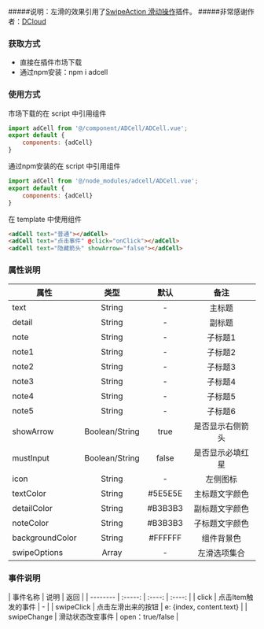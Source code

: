 #####说明：左滑的效果引用了[SwipeAction 滑动操作](https://ext.dcloud.net.cn/plugin?id=181)插件。
#####非常感谢作者：[DCloud](https://ext.dcloud.net.cn/publisher?id=93)
### 获取方式
- 直接在插件市场下载
- 通过npm安装：npm i adcell

### 使用方式

市场下载的在 script 中引用组件

```javascript
import adCell from '@/component/ADCell/ADCell.vue';
export default {
    components: {adCell}
}
```
通过npm安装的在 script 中引用组件

```javascript
import adCell from '@/node_modules/adcell/ADCell.vue';
export default {
    components: {adCell}
}
```
在 template 中使用组件

```html
<adCell text="普通"></adCell>
<adCell text="点击事件" @click="onClick"></adCell>
<adCell text="隐藏箭头" showArrow="false"></adCell>
```

### 属性说明
| 属性        | 类型   |  默认  |  备注 |
| --------   | :-----:  | :----:  | :----:  |
| text      | String  |   -    | 主标题 |
| detail    | String  |   -   | 副标题 |
| note    | String  |   -   | 子标题1 |
| note1    | String  |   -   | 子标题2 |
| note2    | String  |   -   | 子标题3 |
| note3    | String  |   -   | 子标题4 |
| note4    | String  |   -   | 子标题5 |
| note5    | String  |   -   | 子标题6 |
| showArrow | Boolean/String | true | 是否显示右侧箭头 |
| mustInput | Boolean/String | false | 是否显示必填红星 |
| icon | String | - | 左侧图标 |
| textColor | String | #5E5E5E | 主标题文字颜色 |
| detailColor | String | #B3B3B3 | 副标题文字颜色 |
| noteColor | String | #B3B3B3 | 子标题文字颜色 |
| backgroundColor | String | #FFFFFF | 组件背景色 |
| swipeOptions | Array | - | 左滑选项集合 |

### 事件说明
| 事件名称        | 说明    |  返回 |
| --------   | :-----:  | :----:  | :----:  |
| click      | 点击Item触发的事件  |   -    |
| swipeClick    | 点击左滑出来的按钮  |   e: {index, content.text}   |
| swipeChange    | 滑动状态改变事件  |   open：true/false   |